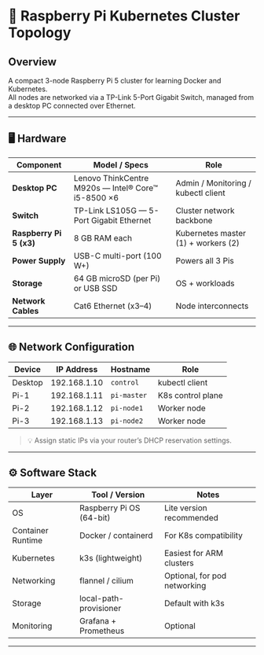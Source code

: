 # 🧩 Raspberry Pi Kubernetes Cluster Topology

## Overview

A compact 3-node Raspberry Pi 5 cluster for learning Docker and Kubernetes.  
All nodes are networked via a TP-Link 5-Port Gigabit Switch, managed from a desktop PC connected over Ethernet.

---

## 🖥️ Hardware

| Component | Model / Specs | Role |
|------------|----------------|------|
| **Desktop PC** | Lenovo ThinkCentre M920s — Intel® Core™ i5-8500 ×6 | Admin / Monitoring / kubectl client |
| **Switch** | TP-Link LS105G — 5-Port Gigabit Ethernet | Cluster network backbone |
| **Raspberry Pi 5 (x3)** | 8 GB RAM each | Kubernetes master (1) + workers (2) |
| **Power Supply** | USB-C multi-port (100 W+) | Powers all 3 Pis |
| **Storage** | 64 GB microSD (per Pi) or USB SSD | OS + workloads |
| **Network Cables** | Cat6 Ethernet (x3–4) | Node interconnects |

---

## 🌐 Network Configuration

| Device | IP Address | Hostname | Role |
|---------|-------------|----------|------|
| Desktop | 192.168.1.10 | `control` | kubectl client |
| Pi-1 | 192.168.1.11 | `pi-master` | K8s control plane |
| Pi-2 | 192.168.1.12 | `pi-node1` | Worker node |
| Pi-3 | 192.168.1.13 | `pi-node2` | Worker node |

> 💡 Assign static IPs via your router’s DHCP reservation settings.

---

## ⚙️ Software Stack

| Layer | Tool / Version | Notes |
|--------|----------------|-------|
| OS | Raspberry Pi OS (64-bit) | Lite version recommended |
| Container Runtime | Docker / containerd | For K8s compatibility |
| Kubernetes | k3s (lightweight) | Easiest for ARM clusters |
| Networking | flannel / cilium | Optional, for pod networking |
| Storage | local-path-provisioner | Default with k3s |
| Monitoring | Grafana + Prometheus | Optional |

---
